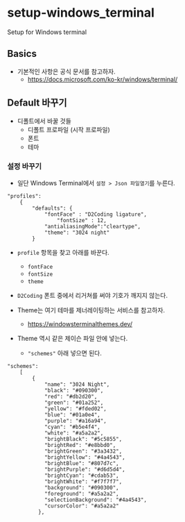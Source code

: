 # setup-windows_terminal
Setup for Windows terminal

## Basics 

+ 기본적인 사항은 공식 문서를 참고하자. 
  + https://docs.microsoft.com/ko-kr/windows/terminal/


## Default 바꾸기 

+ 디폴트에서 바꿀 것들 
  + 디폴트 프로파일 (시작 프로파일) 
  + 폰트 
  + 테마 


### 설정 바꾸기  

+ 일단 Windows Terminal에서 `설정 > Json 파일열기`를 누른다. 

```shell
"profiles": 
    {
        "defaults": {
            "fontFace" : "D2Coding ligature",
		        "fontSize" : 12,
            "antialiasingMode":"cleartype", 
            "theme": "3024 night"
        }
```

+ `profile` 항목을 찾고 아래를 바꾼다.  
  + `fontFace`
  + `fontSize`
  + `theme`

+ `D2Coding` 폰트 중에서 리거쳐를 써야 기호가 깨지지 않는다. 
+ Theme는 여기 테마를 제너레이팅하는 서비스를 참고하자. 
   + https://windowsterminalthemes.dev/
+ Theme 역시 같은 제이슨 파일 안에 넣는다. 
  + `"schemes"` 아래 넣으면 된다. 


```shell
"schemes": 
    [
        {
            "name": "3024 Night",
            "black": "#090300",
            "red": "#db2d20",
            "green": "#01a252",
            "yellow": "#fded02",
            "blue": "#01a0e4",
            "purple": "#a16a94",
            "cyan": "#b5e4f4",
            "white": "#a5a2a2",
            "brightBlack": "#5c5855",
            "brightRed": "#e8bbd0",
            "brightGreen": "#3a3432",
            "brightYellow": "#4a4543",
            "brightBlue": "#807d7c",
            "brightPurple": "#d6d5d4",
            "brightCyan": "#cdab53",
            "brightWhite": "#f7f7f7",
            "background": "#090300",
            "foreground": "#a5a2a2",
            "selectionBackground": "#4a4543",
            "cursorColor": "#a5a2a2"
          },
```

